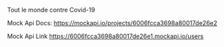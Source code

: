 Tout le monde contre Covid-19 

Mock Api Docs:   https://mockapi.io/projects/6006fcca3698a80017de26e2

Mock Api Link https://6006fcca3698a80017de26e1.mockapi.io/users
